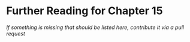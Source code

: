 # Further Reading for Chapter 15
*If something is missing that should be listed here, contribute it via a pull request*

